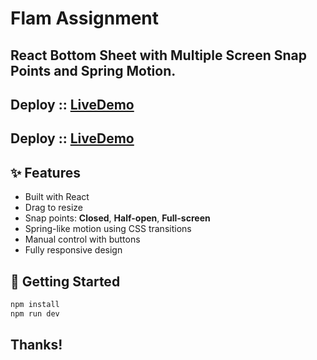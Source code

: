# Flam Assignment

## React Bottom Sheet with Multiple Screen Snap Points and Spring Motion.

## Deploy :: [LiveDemo](https://flame-assignment-bay.vercel.app/)
## Deploy :: [LiveDemo](https://flam-assignment-seven.vercel.app/)

## ✨ Features

- Built with React
- Drag to resize
- Snap points: **Closed**, **Half-open**, **Full-screen**
- Spring-like motion using CSS transitions
- Manual control with buttons
- Fully responsive design

## 🚀 Getting Started

```bash
npm install
npm run dev
```

## Thanks!
